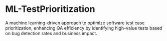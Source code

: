 # ML-TestPrioritization
A machine learning-driven approach to optimize software test case prioritization, enhancing QA efficiency by identifying high-value tests based on bug detection rates and business impact.
